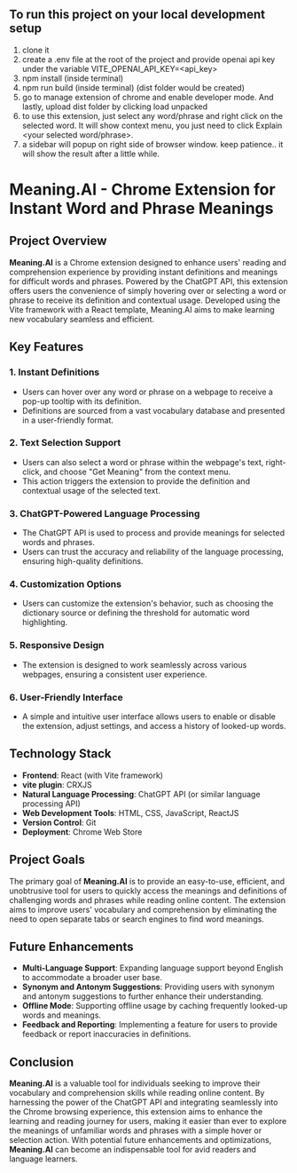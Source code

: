 ## To run this project on your local development setup
1. clone it
2. create a .env file at the root of the project and provide openai api key under the variable VITE_OPENAI_API_KEY=<api_key>
3. npm install (inside terminal)
4. npm run build (inside terminal)
(dist folder would be created)
5. go to manage extension of chrome and enable developer mode. And lastly, upload dist folder by clicking load unpacked
6. to use this extension, just select any word/phrase and right click on the selected word. It will show context menu, you just need to click Explain <your selected word/phrase>.
7. a sidebar will popup on right side of browser window. keep patience.. it will show the result after a little while.

# Meaning.AI - Chrome Extension for Instant Word and Phrase Meanings

## Project Overview

**Meaning.AI** is a Chrome extension designed to enhance users' reading and comprehension experience by providing instant definitions and meanings for difficult words and phrases. Powered by the ChatGPT API, this extension offers users the convenience of simply hovering over or selecting a word or phrase to receive its definition and contextual usage. Developed using the Vite framework with a React template, Meaning.AI aims to make learning new vocabulary seamless and efficient.

## Key Features

### 1. Instant Definitions
- Users can hover over any word or phrase on a webpage to receive a pop-up tooltip with its definition.
- Definitions are sourced from a vast vocabulary database and presented in a user-friendly format.

### 2. Text Selection Support
- Users can also select a word or phrase within the webpage's text, right-click, and choose "Get Meaning" from the context menu.
- This action triggers the extension to provide the definition and contextual usage of the selected text.

### 3. ChatGPT-Powered Language Processing
- The ChatGPT API is used to process and provide meanings for selected words and phrases.
- Users can trust the accuracy and reliability of the language processing, ensuring high-quality definitions.

### 4. Customization Options
- Users can customize the extension's behavior, such as choosing the dictionary source or defining the threshold for automatic word highlighting.

### 5. Responsive Design
- The extension is designed to work seamlessly across various webpages, ensuring a consistent user experience.

### 6. User-Friendly Interface
- A simple and intuitive user interface allows users to enable or disable the extension, adjust settings, and access a history of looked-up words.

## Technology Stack

- **Frontend**: React (with Vite framework)
- **vite plugin**: CRXJS
- **Natural Language Processing**: ChatGPT API (or similar language processing API)
- **Web Development Tools**: HTML, CSS, JavaScript, ReactJS
- **Version Control**: Git
- **Deployment**: Chrome Web Store

## Project Goals

The primary goal of **Meaning.AI** is to provide an easy-to-use, efficient, and unobtrusive tool for users to quickly access the meanings and definitions of challenging words and phrases while reading online content. The extension aims to improve users' vocabulary and comprehension by eliminating the need to open separate tabs or search engines to find word meanings.

## Future Enhancements

- **Multi-Language Support**: Expanding language support beyond English to accommodate a broader user base.
- **Synonym and Antonym Suggestions**: Providing users with synonym and antonym suggestions to further enhance their understanding.
- **Offline Mode**: Supporting offline usage by caching frequently looked-up words and meanings.
- **Feedback and Reporting**: Implementing a feature for users to provide feedback or report inaccuracies in definitions.

## Conclusion

**Meaning.AI** is a valuable tool for individuals seeking to improve their vocabulary and comprehension skills while reading online content. By harnessing the power of the ChatGPT API and integrating seamlessly into the Chrome browsing experience, this extension aims to enhance the learning and reading journey for users, making it easier than ever to explore the meanings of unfamiliar words and phrases with a simple hover or selection action. With potential future enhancements and optimizations, **Meaning.AI** can become an indispensable tool for avid readers and language learners.
